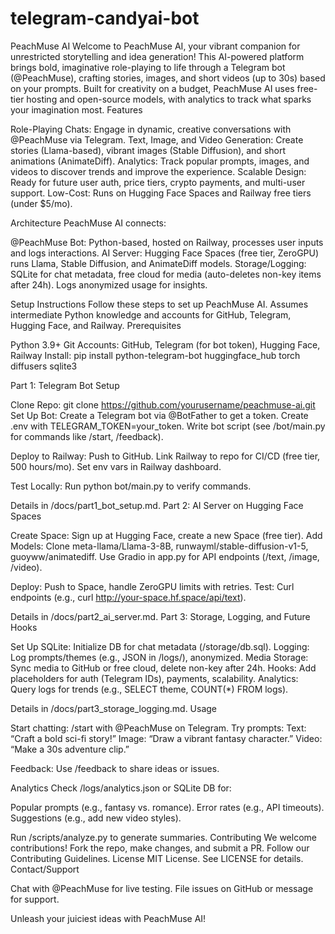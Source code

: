 # telegram-candyai-bot

PeachMuse AI
Welcome to PeachMuse AI, your vibrant companion for unrestricted storytelling and idea generation! This AI-powered platform brings bold, imaginative role-playing to life through a Telegram bot (@PeachMuse), crafting stories, images, and short videos (up to 30s) based on your prompts. Built for creativity on a budget, PeachMuse AI uses free-tier hosting and open-source models, with analytics to track what sparks your imagination most.
Features

Role-Playing Chats: Engage in dynamic, creative conversations with @PeachMuse via Telegram.
Text, Image, and Video Generation: Create stories (Llama-based), vibrant images (Stable Diffusion), and short animations (AnimateDiff).
Analytics: Track popular prompts, images, and videos to discover trends and improve the experience.
Scalable Design: Ready for future user auth, price tiers, crypto payments, and multi-user support.
Low-Cost: Runs on Hugging Face Spaces and Railway free tiers (under $5/mo).

Architecture
PeachMuse AI connects:

@PeachMuse Bot: Python-based, hosted on Railway, processes user inputs and logs interactions.
AI Server: Hugging Face Spaces (free tier, ZeroGPU) runs Llama, Stable Diffusion, and AnimateDiff models.
Storage/Logging: SQLite for chat metadata, free cloud for media (auto-deletes non-key items after 24h). Logs anonymized usage for insights.

Setup Instructions
Follow these steps to set up PeachMuse AI. Assumes intermediate Python knowledge and accounts for GitHub, Telegram, Hugging Face, and Railway.
Prerequisites

Python 3.9+
Git
Accounts: GitHub, Telegram (for bot token), Hugging Face, Railway
Install: pip install python-telegram-bot huggingface_hub torch diffusers sqlite3

Part 1: Telegram Bot Setup

Clone Repo: git clone https://github.com/yourusername/peachmuse-ai.git
Set Up Bot:
Create a Telegram bot via @BotFather to get a token.
Create .env with TELEGRAM_TOKEN=your_token.
Write bot script (see /bot/main.py for commands like /start, /feedback).


Deploy to Railway:
Push to GitHub.
Link Railway to repo for CI/CD (free tier, 500 hours/mo).
Set env vars in Railway dashboard.


Test Locally: Run python bot/main.py to verify commands.

Details in /docs/part1_bot_setup.md.
Part 2: AI Server on Hugging Face Spaces

Create Space: Sign up at Hugging Face, create a new Space (free tier).
Add Models:
Clone meta-llama/Llama-3-8B, runwayml/stable-diffusion-v1-5, guoyww/animatediff.
Use Gradio in app.py for API endpoints (/text, /image, /video).


Deploy: Push to Space, handle ZeroGPU limits with retries.
Test: Curl endpoints (e.g., curl http://your-space.hf.space/api/text).

Details in /docs/part2_ai_server.md.
Part 3: Storage, Logging, and Future Hooks

Set Up SQLite: Initialize DB for chat metadata (/storage/db.sql).
Logging: Log prompts/themes (e.g., JSON in /logs/), anonymized.
Media Storage: Sync media to GitHub or free cloud, delete non-key after 24h.
Hooks: Add placeholders for auth (Telegram IDs), payments, scalability.
Analytics: Query logs for trends (e.g., SELECT theme, COUNT(*) FROM logs).

Details in /docs/part3_storage_logging.md.
Usage

Start chatting: /start with @PeachMuse on Telegram.
Try prompts:
Text: “Craft a bold sci-fi story!”
Image: “Draw a vibrant fantasy character.”
Video: “Make a 30s adventure clip.”


Feedback: Use /feedback to share ideas or issues.

Analytics
Check /logs/analytics.json or SQLite DB for:

Popular prompts (e.g., fantasy vs. romance).
Error rates (e.g., API timeouts).
Suggestions (e.g., add new video styles).

Run /scripts/analyze.py to generate summaries.
Contributing
We welcome contributions! Fork the repo, make changes, and submit a PR. Follow our Contributing Guidelines.
License
MIT License. See LICENSE for details.
Contact/Support

Chat with @PeachMuse for live testing.
File issues on GitHub or message for support.

Unleash your juiciest ideas with PeachMuse AI!
